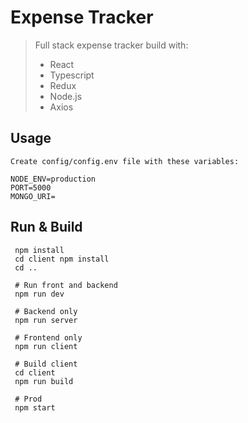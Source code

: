 # Expense Tracker
> Full stack expense tracker build with:
> * React
> * Typescript
> * Redux
> * Node.js
> * Axios

## Usage
```
Create config/config.env file with these variables:
```
```
NODE_ENV=production
PORT=5000
MONGO_URI=
```

## Run & Build

```
 npm install
 cd client npm install
 cd ..
 
 # Run front and backend
 npm run dev
 
 # Backend only
 npm run server
 
 # Frontend only
 npm run client
 
 # Build client
 cd client
 npm run build
 
 # Prod
 npm start
```
